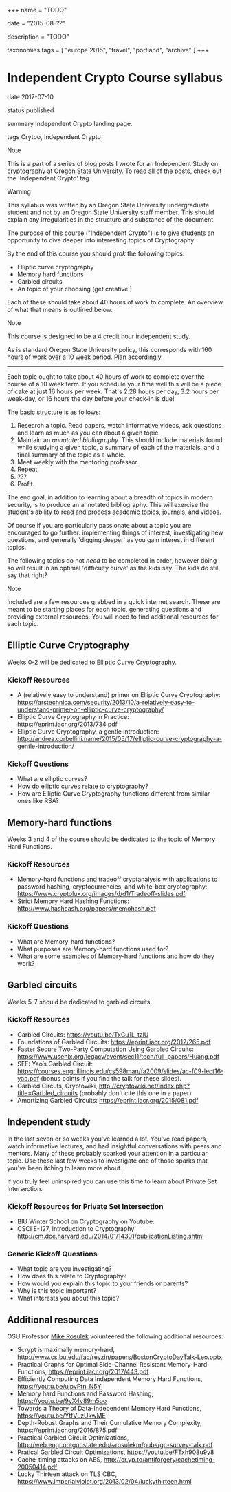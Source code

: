 +++
name = "TODO"

date = "2015-08-??"

description = "TODO"

taxonomies.tags = [
    "europe 2015", "travel", "portland", "archive"
]
+++
# Independent Crypto Course syllabus

date
2017-07-10

status
published

summary
Independent Crypto landing page.

tags
Crytpo, Independent Crypto

<div class="note">

<div class="title">

Note

</div>

This is a part of a series of blog posts I wrote for an Independent
Study on cryptography at Oregon State University. To read all of the
posts, check out the 'Independent Crypto' tag.

</div>

<div class="warning">

<div class="title">

Warning

</div>

This syllabus was written by an Oregon State University undergraduate
student and not by an Oregon State University staff member. This should
explain any irregularities in the structure and substance of the
document.

</div>

The purpose of this course ("Independent Crypto") is to give students an
opportunity to dive deeper into interesting topics of Cryptography.

By the end of this course you should *grok* the following topics:

- Elliptic curve cryptography
- Memory hard functions
- Garbled circuits
- An topic of your choosing (get creative!)

Each of these should take about 40 hours of work to complete. An
overview of what that means is outlined below.

<div class="note">

<div class="title">

Note

</div>

This course is designed to be a 4 credit hour independent study.

As is standard Oregon State University policy, this corresponds with 160
hours of work over a 10 week period. Plan accordingly.

</div>

------------------------------------------------------------------------

Each topic ought to take about 40 hours of work to complete over the
course of a 10 week term. If you schedule your time well this will be a
piece of cake at just 16 hours per week. That's 2.28 hours per day, 3.2
hours per week-day, or 16 hours the day before your check-in is due!

The basic structure is as follows:

1.  Research a topic. Read papers, watch informative videos, ask
    questions and learn as much as you can about a given topic.
2.  Maintain an *annotated bibliography*. This should include materials
    found while studying a given topic, a summary of each of the
    materials, and a final summary of the topic as a whole.
3.  Meet weekly with the mentoring professor.
4.  Repeat.
5.  ???
6.  Profit.

The end goal, in addition to learning about a breadth of topics in
modern security, is to produce an annotated bibliography. This will
exercise the student's ability to read and process academic topics,
journals, and videos.

Of course if you are particularly passionate about a topic you are
encouraged to go further: implementing things of interest, investigating
new questions, and generally 'digging deeper' as you gain interest in
different topics.

The following topics do not *need* to be completed in order, however
doing so will result in an optimal 'difficulty curve' as the kids say.
The kids do still say that right?

<div class="note">

<div class="title">

Note

</div>

Included are a few resources grabbed in a quick internet search. These
are meant to be starting places for each topic, generating questions and
providing external resources. You will need to find additional resources
for each topic.

</div>

## Elliptic Curve Cryptography

Weeks 0-2 will be dedicated to Elliptic Curve Cryptography.

### Kickoff Resources

- A (relatively easy to understand) primer on Elliptic Curve
  Cryptography:
  <https://arstechnica.com/security/2013/10/a-relatively-easy-to-understand-primer-on-elliptic-curve-cryptography/>
- Elliptic Curve Cryptography in Practice:
  <https://eprint.iacr.org/2013/734.pdf>
- Elliptic Curve Cryptography, a gentle introduction:
  <http://andrea.corbellini.name/2015/05/17/elliptic-curve-cryptography-a-gentle-introduction/>

### Kickoff Questions

- What are elliptic curves?
- How do elliptic curves relate to cryptography?
- How are Elliptic Curve Cryptography functions different from similar
  ones like RSA?

## Memory-hard functions

Weeks 3 and 4 of the course should be dedicated to the topic of Memory
Hard Functions.

### Kickoff Resources

- Memory-hard functions and tradeoff cryptanalysis with applications to
  password hashing, cryptocurrencies, and white-box cryptography:
  <https://www.cryptolux.org/images/d/d1/Tradeoff-slides.pdf>
- Strict Memory Hard Hashing Functions:
  <http://www.hashcash.org/papers/memohash.pdf>

### Kickoff Questions

- What are Memory-hard functions?
- What purposes are Memory-hard functions used for?
- What are some examples of Memory-hard functions and how do they work?

## Garbled circuits

Weeks 5-7 should be dedicated to garbled circuits.

### Kickoff Resources

- Garbled Circuits: <https://youtu.be/TxCu1L_tzlU>
- Foundations of Garbled Circuits:
  <https://eprint.iacr.org/2012/265.pdf>
- Faster Secure Two-Party Computation Using Garbled Circuits:
  <https://www.usenix.org/legacy/event/sec11/tech/full_papers/Huang.pdf>
- SFE: Yao’s Garbled Circuit:
  <https://courses.engr.illinois.edu/cs598man/fa2009/slides/ac-f09-lect16-yao.pdf>
  (bonus points if you find the talk for these slides).
- Garbled Circuts, Cryptowiki,
  <http://cryptowiki.net/index.php?title=Garbled_circuits> (probably
  don't cite this one in a paper)
- Amortizing Garbled Circuits: <https://eprint.iacr.org/2015/081.pdf>

## Independent study

In the last seven or so weeks you've learned a lot. You've read papers,
watch informative lectures, and had insightful conversations with peers
and mentors. Many of these probably sparked your attention in a
particular topic. Use these last few weeks to investigate one of those
sparks that you've been itching to learn more about.

If you truly feel uninspired you can use this time to learn about
Private Set Intersection.

### Kickoff Resources for Private Set Intersection

- BIU Winter School on Cryptography on Youtube.
- CSCI E-127, Introduction to Cryptography
  <http://cm.dce.harvard.edu/2014/01/14301/publicationListing.shtml>

### Generic Kickoff Questions

- What topic are you investigating?
- How does this relate to Cryptography?
- How would you explain this topic to your friends or parents?
- Why is this topic important?
- What interests you about this topic?

## Additional resources

OSU Professor [Mike Rosulek](http://web.engr.oregonstate.edu/~rosulekm/)
volunteered the following additional resources:

- Scrypt is maximally memory-hard,
  <http://www.cs.bu.edu/fac/reyzin/papers/BostonCryptoDayTalk-Leo.pptx>
- Practical Graphs for Optimal Side-Channel Resistant Memory-Hard
  Functions, <https://eprint.iacr.org/2017/443.pdf>
- Efficiently Computing Data Independent Memory Hard Functions,
  <https://youtu.be/ujpvPtn_N5Y>
- Memory hard Functions and Password Hashing,
  <https://youtu.be/9yX4v89m5oo>
- Towards a Theory of Data-Independent Memory Hard Functions,
  <https://youtu.be/YtfVLzUkwME>
- Depth-Robust Graphs and Their Cumulative Memory Complexity,
  <https://eprint.iacr.org/2016/875.pdf>
- Practical Garbled Circuit Optimizations,
  <http://web.engr.oregonstate.edu/~rosulekm/pubs/gc-survey-talk.pdf>
- Pratical Garbled Circuit Optimizations, <https://youtu.be/FTxh908u9y8>
- Cache-timing attacks on AES,
  <http://cr.yp.to/antiforgery/cachetiming-20050414.pdf>
- Lucky Thirteen attack on TLS CBC,
  <https://www.imperialviolet.org/2013/02/04/luckythirteen.html>
